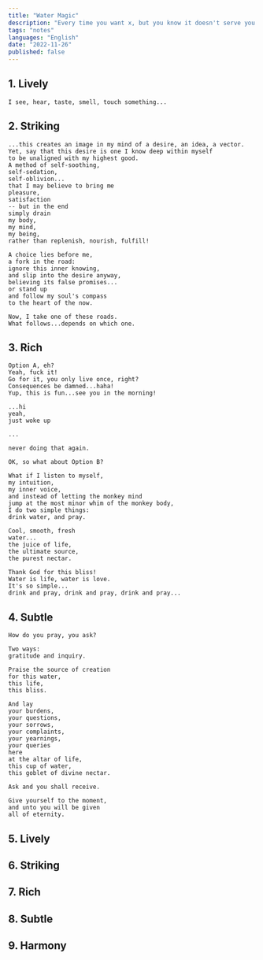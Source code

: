 ```yaml
---
title: "Water Magic"
description: "Every time you want x, but you know it doesn't serve you -- drink water, and pray."
tags: "notes"
languages: "English"
date: "2022-11-26"
published: false
---
```


## 1. Lively

	I see, hear, taste, smell, touch something...

## 2. Striking

	...this creates an image in my mind of a desire, an idea, a vector.
	Yet, say that this desire is one I know deep within myself
	to be unaligned with my highest good.
	A method of self-soothing,
	self-sedation,
	self-oblivion...
	that I may believe to bring me 
	pleasure,
	satisfaction
	-- but in the end
	simply drain 
	my body,
	my mind,
	my being,
	rather than replenish, nourish, fulfill!

	A choice lies before me,
	a fork in the road:
	ignore this inner knowing,
	and slip into the desire anyway,
	believing its false promises...
	or stand up
	and follow my soul's compass
	to the heart of the now.

	Now, I take one of these roads.
	What follows...depends on which one.

## 3. Rich

	Option A, eh?
	Yeah, fuck it!
	Go for it, you only live once, right?
	Consequences be damned...haha!
	Yup, this is fun...see you in the morning!

	...hi
	yeah,
	just woke up

	...

	never doing that again.

	OK, so what about Option B?

	What if I listen to myself,
	my intuition,
	my inner voice,
	and instead of letting the monkey mind
	jump at the most minor whim of the monkey body,
	I do two simple things:
	drink water, and pray.

	Cool, smooth, fresh
	water...
	the juice of life,
	the ultimate source,
	the purest nectar.

	Thank God for this bliss!
	Water is life, water is love.
	It's so simple...
	drink and pray, drink and pray, drink and pray...

## 4. Subtle

	How do you pray, you ask?

	Two ways:
	gratitude and inquiry.

	Praise the source of creation 
	for this water,
	this life,
	this bliss.

	And lay 
	your burdens,
	your questions,
	your sorrows,
	your complaints,
	your yearnings,
	your queries
	here
	at the altar of life,
	this cup of water,
	this goblet of divine nectar.

	Ask and you shall receive.

	Give yourself to the moment,
	and unto you will be given
	all of eternity.

## 5. Lively

## 6. Striking

## 7. Rich

## 8. Subtle

## 9. Harmony

